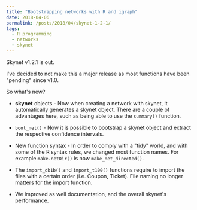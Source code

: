 ```yaml
---
title: "Bootstrapping networks with R and igraph"
date: 2018-04-06
permalink: /posts/2018/04/skynet-1-2-1/
tags:
  - R programming
  - networks
  - skynet
---
```


Skynet v1.2.1 is out.

I've decided to not make this a major release as most functions have been "pending" since v1.0.

So what's new?

- **skynet** objects - Now when creating a network with skynet, it automatically generates a skynet object. There are a couple of advantages here, such as being able to use the `summary()` function.

- `boot_net()` - Now it is possible to bootstrap a skynet object and extract the respective confidence intervals.

- New function syntax - In order to comply with a "tidy" world, and with some of the R syntax rules, we changed most function names. For example `make.netDir()` is now `make_net_directed()`.

- The `import_db1b()` and `import_t100()` functions require to import the files with a certain order (i.e. Coupon, Ticket). File naming no longer matters for the import function.

- We improved as well documentation, and the overall skynet's performance.
